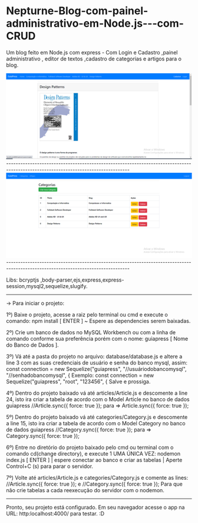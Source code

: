 # Nepturne-Blog-com-painel-administrativo-em-Node.js---com-CRUD
Um blog feito em Node.js com express - Com Login e Cadastro ,painel administrativo , editor de textos ,cadastro de categorias e artigos para o blog.


<img src="https://raw.githubusercontent.com/Nepturne/images_projects/main/blog.png" />
----------------------------------------------------------------------------------------------------------------------------------
<img src="https://raw.githubusercontent.com/Nepturne/images_projects/main/blog2.png" />
----------------------------------------------------------------------------------------------------------------------------------

Libs: bcryptjs ,body-parser,ejs,express,express-session,mysql2,sequelize,slugify.

----------------------------------------------------------------------------------------------------------------------------------
-> Para iniciar o projeto:

1º) Baixe o projeto, acesse a raiz pelo terminal ou cmd e execute o comando: npm install [ ENTER ] ~ Espere as dependencies serem baixadas.

2º) Crie um banco de dados no MySQL Workbench ou com a linha de comando conforme sua preferência porém com o nome: guiapress [ Nome do Banco de Dados ].

3º) Vá até a pasta do projeto no arquivo: database/database.js e altere a line 3 com as suas credenciais de usuário e senha do banco mysql, assim:
const connection = new Sequelize("guiapress", "//usuáriodobancomysql", "//senhadobancomysql", {
Exemplo: const connection = new Sequelize("guiapress", "root", "123456", {
Salve e prossiga.

4º) Dentro do projeto baixado vá até articles/Article.js e descomente a line 24, isto ira criar a tabela de acordo com o Model Article no banco de dados guiapress
//Article.sync({ force: true }); para => Article.sync({ force: true });

5º) Dentro do projeto baixado vá até categories/Category.js e descomente a line 15, isto ira criar a tabela de acordo com o Model Category no banco de dados guiapress
//Category.sync({ force: true }); para => Category.sync({ force: true });

6º) Entre no diretório do projeto baixado pelo cmd ou terminal com o comando cd(change directory), e execute 1 UMA ÚNICA VEZ: 
nodemon index.js [ ENTER ]  | espere conectar ao banco e criar as tabelas | Aperte Control+C (s)  para parar o servidor.

7º) Volte até articles/Article.js e categories/Category.js e comente as lines:
//Article.sync({ force: true });
e
//Category.sync({ force: true });
Para que não crie tabelas a cada reexecução do servidor com o nodemon.

-----------------------------------------------------------------------------------------------------------------------------------

Pronto, seu projeto está configurado.
Em seu navegador acesse o app na URL: http:localhost:4000/ para testar. :D
